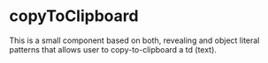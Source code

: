 # copyToClipboard
This is a small component based on both, revealing and object literal patterns that allows user to copy-to-clipboard a td (text).
